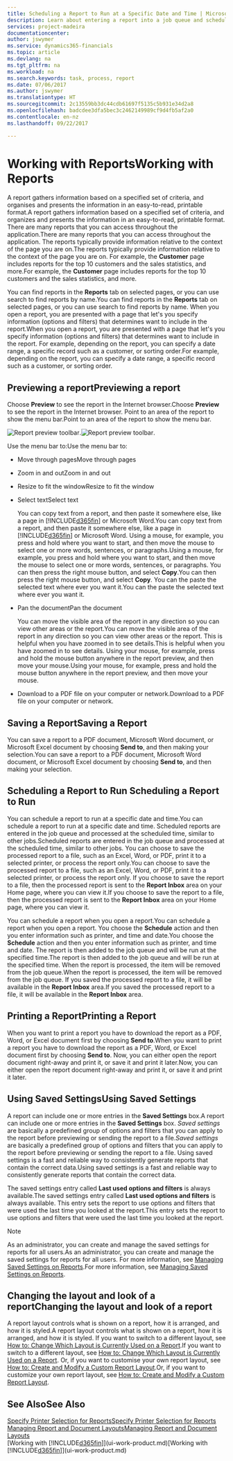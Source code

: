 ```yaml
---
title: Scheduling a Report to Run at a Specific Date and Time | Microsoft Docs
description: Learn about entering a report into a job queue and scheduling it to be processed at a specific date and time.
services: project-madeira
documentationcenter: 
author: jswymer
ms.service: dynamics365-financials
ms.topic: article
ms.devlang: na
ms.tgt_pltfrm: na
ms.workload: na
ms.search.keywords: task, process, report
ms.date: 07/06/2017
ms.author: jswymer
ms.translationtype: HT
ms.sourcegitcommit: 2c13559bb3dc44cdb61697f5135c5b931e34d2a8
ms.openlocfilehash: badcdee3dfa5bec3c2462149989cf9d4fb5af2a0
ms.contentlocale: en-nz
ms.lasthandoff: 09/22/2017

---
```

# <a name="working-with-reports"></a><span data-ttu-id="fd374-103">Working with Reports</span><span class="sxs-lookup"><span data-stu-id="fd374-103">Working with Reports</span></span>
<span data-ttu-id="fd374-104">A report gathers information based on a specified set of criteria, and organises and presents the information in an easy-to-read, printable format.</span><span class="sxs-lookup"><span data-stu-id="fd374-104">A report gathers information based on a specified set of criteria, and organizes and presents the information in an easy-to-read, printable format.</span></span> <span data-ttu-id="fd374-105">There are many reports that you can access throughout the application.</span><span class="sxs-lookup"><span data-stu-id="fd374-105">There are many reports that you can access throughout the application.</span></span> <span data-ttu-id="fd374-106">The reports typically provide information relative to the context of the page you are on.</span><span class="sxs-lookup"><span data-stu-id="fd374-106">The reports typically provide information relative to the context of the page you are on.</span></span> <span data-ttu-id="fd374-107">For example, the **Customer** page includes reports for the top 10 customers and the sales statistics, and more.</span><span class="sxs-lookup"><span data-stu-id="fd374-107">For example, the **Customer** page includes reports for the top 10 customers and the sales statistics, and more.</span></span>

<span data-ttu-id="fd374-108">You can find reports in the **Reports** tab on selected pages, or you can use search to find reports by name.</span><span class="sxs-lookup"><span data-stu-id="fd374-108">You can find reports in the **Reports** tab on selected pages, or you can use search to find reports by name.</span></span> <span data-ttu-id="fd374-109">When you open a report, you are presented with a page that let's you specify information (options and filters) that determines want to include in the report.</span><span class="sxs-lookup"><span data-stu-id="fd374-109">When you open a report, you are presented with a page that let's you specify information (options and filters) that determines want to include in the report.</span></span> <span data-ttu-id="fd374-110">For example, depending on the report, you can specify a date range, a specific record such as a customer, or sorting order.</span><span class="sxs-lookup"><span data-stu-id="fd374-110">For example, depending on the report, you can specify a date range, a specific record such as a customer, or sorting order.</span></span>

## <a name="previewing-a-report"></a><span data-ttu-id="fd374-111">Previewing a report</span><span class="sxs-lookup"><span data-stu-id="fd374-111">Previewing a report</span></span>
<span data-ttu-id="fd374-112">Choose **Preview** to see the report in the Internet browser.</span><span class="sxs-lookup"><span data-stu-id="fd374-112">Choose **Preview** to see the report in the Internet browser.</span></span> <span data-ttu-id="fd374-113">Point to an area of the report to show the menu bar.</span><span class="sxs-lookup"><span data-stu-id="fd374-113">Point to an area of the report to show the menu bar.</span></span>  

<span data-ttu-id="fd374-114">![Report preview toolbar](media/report_viewer.png "Report preview toolbar").</span><span class="sxs-lookup"><span data-stu-id="fd374-114">![Report preview toolbar](media/report_viewer.png "Report preview toolbar").</span></span>

<span data-ttu-id="fd374-115">Use the menu bar to:</span><span class="sxs-lookup"><span data-stu-id="fd374-115">Use the menu bar to:</span></span>

-   <span data-ttu-id="fd374-116">Move through pages</span><span class="sxs-lookup"><span data-stu-id="fd374-116">Move through pages</span></span>
-   <span data-ttu-id="fd374-117">Zoom in and out</span><span class="sxs-lookup"><span data-stu-id="fd374-117">Zoom in and out</span></span>
-   <span data-ttu-id="fd374-118">Resize to fit the window</span><span class="sxs-lookup"><span data-stu-id="fd374-118">Resize to fit the window</span></span>
-   <span data-ttu-id="fd374-119">Select text</span><span class="sxs-lookup"><span data-stu-id="fd374-119">Select text</span></span>

    <span data-ttu-id="fd374-120">You can copy text from a report, and then paste it somewhere else, like a page in [!INCLUDE[d365fin](includes/d365fin_md.md)] or Microsoft Word.</span><span class="sxs-lookup"><span data-stu-id="fd374-120">You can copy text from a report, and then paste it somewhere else, like a page in [!INCLUDE[d365fin](includes/d365fin_md.md)] or Microsoft Word.</span></span>  <span data-ttu-id="fd374-121">Using a mouse, for example, you press and hold where you want to start, and then move the mouse to select one or more words, sentences, or paragraphs.</span><span class="sxs-lookup"><span data-stu-id="fd374-121">Using a mouse, for example, you press and hold where you want to start, and then move the mouse to select one or more words, sentences, or paragraphs.</span></span> <span data-ttu-id="fd374-122">You can then press the right mouse button, and select **Copy**.</span><span class="sxs-lookup"><span data-stu-id="fd374-122">You can then press the right mouse button, and select **Copy**.</span></span> <span data-ttu-id="fd374-123">You can the paste the selected text where ever you want it.</span><span class="sxs-lookup"><span data-stu-id="fd374-123">You can the paste the selected text where ever you want it.</span></span>
-   <span data-ttu-id="fd374-124">Pan the document</span><span class="sxs-lookup"><span data-stu-id="fd374-124">Pan the document</span></span>

    <span data-ttu-id="fd374-125">You can move the visible area of the report in any direction so you can view other areas or the report.</span><span class="sxs-lookup"><span data-stu-id="fd374-125">You can move the visible area of the report in any direction so you can view other areas or the report.</span></span> <span data-ttu-id="fd374-126">This is helpful when you have zoomed in to see details.</span><span class="sxs-lookup"><span data-stu-id="fd374-126">This is helpful when you have zoomed in to see details.</span></span>  <span data-ttu-id="fd374-127">Using your mouse, for example, press and hold the mouse button anywhere in the report preview, and then move your mouse.</span><span class="sxs-lookup"><span data-stu-id="fd374-127">Using your mouse, for example, press and hold the mouse button anywhere in the report preview, and then move your mouse.</span></span>

-   <span data-ttu-id="fd374-128">Download to a PDF file on your computer or network.</span><span class="sxs-lookup"><span data-stu-id="fd374-128">Download to a PDF file on your computer or network.</span></span>


## <a name="saving-a-report"></a><span data-ttu-id="fd374-129">Saving a Report</span><span class="sxs-lookup"><span data-stu-id="fd374-129">Saving a Report</span></span>
<span data-ttu-id="fd374-130">You can save a report to a PDF document, Microsoft Word document, or Microsoft Excel document by choosing **Send to**, and then making your selection.</span><span class="sxs-lookup"><span data-stu-id="fd374-130">You can save a report to a PDF document, Microsoft Word document, or Microsoft Excel document by choosing **Send to**, and then making your selection.</span></span> 

## <span data-ttu-id="fd374-131"><a name="ScheduleReport"></a> Scheduling a Report to Run</span><span class="sxs-lookup"><span data-stu-id="fd374-131"><a name="ScheduleReport"></a> Scheduling a Report to Run</span></span>
<span data-ttu-id="fd374-132">You can schedule a report to run at a specific date and time.</span><span class="sxs-lookup"><span data-stu-id="fd374-132">You can schedule a report to run at a specific date and time.</span></span> <span data-ttu-id="fd374-133">Scheduled reports are entered in the job queue and processed at the scheduled time, similar to other jobs.</span><span class="sxs-lookup"><span data-stu-id="fd374-133">Scheduled reports are entered in the job queue and processed at the scheduled time, similar to other jobs.</span></span> <span data-ttu-id="fd374-134">You can choose to save the processed report to a file, such as an Excel, Word, or PDF, print it to a selected printer, or process the report only.</span><span class="sxs-lookup"><span data-stu-id="fd374-134">You can choose to save the processed report to a file, such as an Excel, Word, or PDF, print it to a selected printer, or process the report only.</span></span> <span data-ttu-id="fd374-135">If you choose to save the report to a file, then the processed report is sent to the **Report Inbox** area on your Home page, where you can view it.</span><span class="sxs-lookup"><span data-stu-id="fd374-135">If you choose to save the report to a file, then the processed report is sent to the **Report Inbox** area on your Home page, where you can view it.</span></span>

<span data-ttu-id="fd374-136">You can schedule a report when you open a report.</span><span class="sxs-lookup"><span data-stu-id="fd374-136">You can schedule a report when you open a report.</span></span> <span data-ttu-id="fd374-137">You choose the **Schedule** action and then you enter information such as printer, and time and date.</span><span class="sxs-lookup"><span data-stu-id="fd374-137">You choose the **Schedule** action and then you enter information such as printer, and time and date.</span></span> <span data-ttu-id="fd374-138">The report is then added to the job queue and will be run at the specified time.</span><span class="sxs-lookup"><span data-stu-id="fd374-138">The report is then added to the job queue and will be run at the specified time.</span></span> <span data-ttu-id="fd374-139">When the report is processed, the item will be removed from the job queue.</span><span class="sxs-lookup"><span data-stu-id="fd374-139">When the report is processed, the item will be removed from the job queue.</span></span> <span data-ttu-id="fd374-140">If you saved the processed report to a file, it will be available in the **Report Inbox** area.</span><span class="sxs-lookup"><span data-stu-id="fd374-140">If you saved the processed report to a file, it will be available in the **Report Inbox** area.</span></span>

## <span data-ttu-id="fd374-141"><a name="PrintReport"></a>Printing a Report</span><span class="sxs-lookup"><span data-stu-id="fd374-141"><a name="PrintReport"></a>Printing a Report</span></span>
<span data-ttu-id="fd374-142">When you want to print a report you have to download the report as a PDF, Word, or Excel document first by choosing **Send to**.</span><span class="sxs-lookup"><span data-stu-id="fd374-142">When you want to print a report you have to download the report as a PDF, Word, or Excel document first by choosing **Send to**.</span></span> <span data-ttu-id="fd374-143">Now, you can either open the report document right-away and print it, or save it and print it later.</span><span class="sxs-lookup"><span data-stu-id="fd374-143">Now, you can either open the report document right-away and print it, or save it and print it later.</span></span>

## <a name="using-saved-settings"></a><span data-ttu-id="fd374-144">Using Saved Settings</span><span class="sxs-lookup"><span data-stu-id="fd374-144">Using Saved Settings</span></span>
<span data-ttu-id="fd374-145">A report can include one or more entries in the **Saved Settings** box.</span><span class="sxs-lookup"><span data-stu-id="fd374-145">A report can include one or more entries in the **Saved Settings** box.</span></span> <span data-ttu-id="fd374-146">*Saved settings* are basically a predefined group of options and filters that you can apply to the report before previewing or sending the report to a file.</span><span class="sxs-lookup"><span data-stu-id="fd374-146">*Saved settings* are basically a predefined group of options and filters that you can apply to the report before previewing or sending the report to a file.</span></span> <span data-ttu-id="fd374-147">Using saved settings is a fast and reliable way to consistently generate reports that contain the correct data.</span><span class="sxs-lookup"><span data-stu-id="fd374-147">Using saved settings is a fast and reliable way to consistently generate reports that contain the correct data.</span></span>

<span data-ttu-id="fd374-148">The saved settings entry called **Last used options and filters** is always available.</span><span class="sxs-lookup"><span data-stu-id="fd374-148">The saved settings entry called **Last used options and filters** is always available.</span></span> <span data-ttu-id="fd374-149">This entry sets the report to use options and filters that were used the last time you looked at the report.</span><span class="sxs-lookup"><span data-stu-id="fd374-149">This entry sets the report to use options and filters that were used the last time you looked at the report.</span></span>

>[!NOTE]
><span data-ttu-id="fd374-150">As an administrator, you can create and manage the saved settings for reports for all users.</span><span class="sxs-lookup"><span data-stu-id="fd374-150">As an administrator, you can create and manage the saved settings for reports for all users.</span></span> <span data-ttu-id="fd374-151">For more information, see [Managing Saved Settings on Reports](reports-saving-reusing-settings.md).</span><span class="sxs-lookup"><span data-stu-id="fd374-151">For more information, see [Managing Saved Settings on Reports](reports-saving-reusing-settings.md).</span></span>

## <a name="changing-the-layout-and-look-of-a-report"></a><span data-ttu-id="fd374-152">Changing the layout and look of a report</span><span class="sxs-lookup"><span data-stu-id="fd374-152">Changing the layout and look of a report</span></span>
<span data-ttu-id="fd374-153">A report layout controls what is shown on a report, how it is arranged, and how it is styled.</span><span class="sxs-lookup"><span data-stu-id="fd374-153">A report layout controls what is shown on a report, how it is arranged, and how it is styled.</span></span> <span data-ttu-id="fd374-154">If you want to switch to a different layout, see [How to: Change Which Layout is Currently Used on a Report](ui-how-change-layout-currently-used-report.md).</span><span class="sxs-lookup"><span data-stu-id="fd374-154">If you want to switch to a different layout, see [How to: Change Which Layout is Currently Used on a Report](ui-how-change-layout-currently-used-report.md).</span></span> <span data-ttu-id="fd374-155">Or, if you want to customise your own report layout, see [How to: Create and Modify a Custom Report Layout](ui-how-create-custom-report-layout.md).</span><span class="sxs-lookup"><span data-stu-id="fd374-155">Or, if you want to customize your own report layout, see [How to: Create and Modify a Custom Report Layout](ui-how-create-custom-report-layout.md).</span></span>

## <a name="see-also"></a><span data-ttu-id="fd374-156">See Also</span><span class="sxs-lookup"><span data-stu-id="fd374-156">See Also</span></span>
[<span data-ttu-id="fd374-157">Specify Printer Selection for Reports</span><span class="sxs-lookup"><span data-stu-id="fd374-157">Specify Printer Selection for Reports</span></span>](ui-specify-printer-selection-reports.md)  
[<span data-ttu-id="fd374-158">Managing Report and Document Layouts</span><span class="sxs-lookup"><span data-stu-id="fd374-158">Managing Report and Document Layouts</span></span>](ui-manage-report-layouts.md)  
<span data-ttu-id="fd374-159">[Working with [!INCLUDE[d365fin](includes/d365fin_md.md)]](ui-work-product.md)</span><span class="sxs-lookup"><span data-stu-id="fd374-159">[Working with [!INCLUDE[d365fin](includes/d365fin_md.md)]](ui-work-product.md)</span></span>

